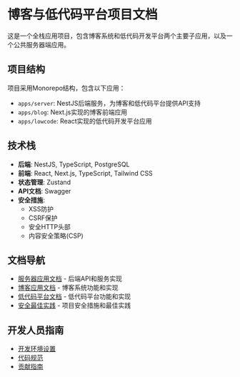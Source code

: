 # 博客与低代码平台项目文档

这是一个全栈应用项目，包含博客系统和低代码开发平台两个主要子应用，以及一个公共服务器端应用。

## 项目结构

项目采用Monorepo结构，包含以下应用：

- `apps/server`: NestJS后端服务，为博客和低代码平台提供API支持
- `apps/blog`: Next.js实现的博客前端应用
- `apps/lowcode`: React实现的低代码开发平台应用

## 技术栈

- **后端**: NestJS, TypeScript, PostgreSQL
- **前端**: React, Next.js, TypeScript, Tailwind CSS
- **状态管理**: Zustand
- **API文档**: Swagger
- **安全措施**: 
  - XSS防护
  - CSRF保护
  - 安全HTTP头部
  - 内容安全策略(CSP)

## 文档导航

- [服务器应用文档](./server/README.md) - 后端API和服务实现
- [博客应用文档](./blog/README.md) - 博客系统功能和实现
- [低代码平台文档](./lowcode/README.md) - 低代码平台功能和实现
- [安全最佳实践](./security.md) - 项目安全措施和最佳实践

## 开发人员指南

- [开发环境设置](./setup.md)
- [代码规范](./code-standards.md)
- [贡献指南](./contributing.md)

